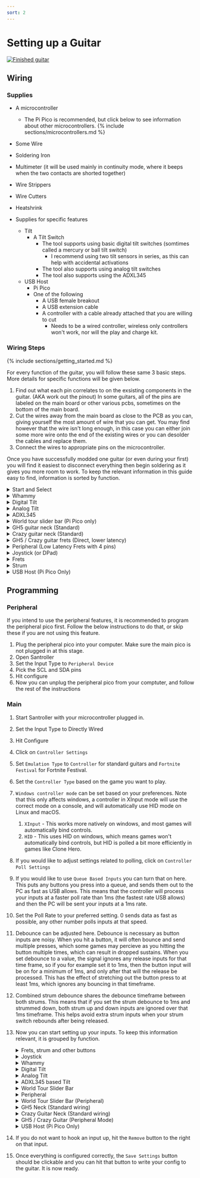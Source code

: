 ```yaml
---
sort: 2
---
```


# Setting up a Guitar

[![Finished guitar](/assets/images/direct.jpg)](/assets/images/direct.jpg)

## Wiring

### Supplies

- A microcontroller

  - The Pi Pico is recommended, but click below to see information about other microcontrollers.
    {% include sections/microcontrollers.md %}

- Some Wire
- Soldering Iron
- Multimeter (it will be used mainly in continuity mode, where it beeps when the two contacts are shorted together)
- Wire Strippers
- Wire Cutters
- Heatshrink

- Supplies for specific features
  - Tilt
    - A Tilt Switch
      - The tool supports using basic digital tilt switches (somtimes called a mercury or ball tilt switch)
        - I recommend using two tilt sensors in series, as this can help with accidental activations
      - The tool also supports using analog tilt switches
      - The tool also supports using the ADXL345
  - USB Host
    - Pi Pico
    - One of the following
      - A USB female breakout
      - A USB extension cable
      - A controller with a cable already attached that you are willing to cut
        - Needs to be a wired controller, wireless only controllers won't work, nor will the play and charge kit.

### Wiring Steps

{% include sections/getting_started.md %}

For every function of the guitar, you will follow these same 3 basic steps. More details for specific functions will be given below.

1. Find out what each pin correlates to on the exsisting components in the guitar. (AKA work out the pinout) In some guitars, all of the pins are labeled on the main board or other various pcbs, sometimes on the bottom of the main board.
2. Cut the wires away from the main board as close to the PCB as you can, giving yourself the most amount of wire that you can get. You may find however that the wire isn't long enough, in this case you can either join some more wire onto the end of the existing wires or you can desolder the cables and replace them.
3. Connect the wires to appropriate pins on the microcontroller.

Once you have successfully modded one guitar (or even during your first) you will find it easiest to disconnect everything then begin soldering as it gives you more room to work. To keep the relevant information in this guide easy to find, information is sorted by function.

<details>
    <summary>Start and Select</summary>

[![360startselect](/assets/images/360startselect.jpg)](/assets/images/360startselect.jpg)

[![wiilpstartselect](/assets/images/wiiLPstartselect.jpg)](/assets/images/wiiLPstartselect.jpg)

1. If it is not labeled on the motherboard, you need to figure out which pin (or pins) is GND. If you remove the membrane, you will be able to see which pin connects to both start and select by following the traces - that pin is GND. (if there are multiple "grounds" they may be labeled as col, or column) Marking GND with a sharpie or using a differently colored wire is reccomended. If you are still unsure, the multimeter can help you confirm if you have the wires correct, as it will beep when you hit a button and have the correct wires. There are examples of the 360 WT and WiiLP above.
2. Connect the common ground to a GND on the microcontroller. If there are two ground wires, you can twist them together and put them in one ground pin on the microcontroller. This will sometimes be necessary when using a microcontroller that has a smaller number of pins.
3. Connect each button to an unused digital pin on the microcontroller.

```note
To wire an xplorer start/select board you will have to solder directly to the contacts and cut the traces that connect to each contact. It is not recommended you try to mod an xplorer as your first project because this can be difficult.
Note that with the Pi Pico, you can instead just hook these inputs up over USB, and avoid soldering them.
```

</details>

<details>
    <summary>Whammy</summary>

1. With most whammy's there are 3 pins. (if there are 4, you do not need the fourth. 2 pins is discussed below) The middle pin is the data pin, one outer pin is V<sub>CC</sub> while the other pin is GND (it doesn't matter which one, you can flip it when programming later if needed). Whammy needs to go to an analogue pin.
2. Connect V<sub>CC</sub> and GND to the microcontroller. (the two outside wires)
   - If your whammy is not responding correctly in game, you may need to swap V<sub>CC</sub> and GND around.
3. Connect the data (middle) pin to an analogue pin on the microcontroller. These are labeled with an A on the microcontroller.

If you are working on a controller with only "2" pins as shown below, you will need to desolder the bridged pins and run 3 wires yourself as noted above for the whammy to work best with the configurator.

[![2pinwhammy](/assets/images/2wirewhammy.jpg)](/assets/images/2wirewhammy.jpg)

</details>

<details>
    <summary>Digital Tilt</summary>

1. Connect one pin of the first tilt sensor to ground
2. Connect the other pin of the first tilt sensor to a pin on the second tilt sensor
3. Connect the other pin of the second tilt sensor to a digital pin on your microcontroller.
4. Affix the sensors to your guitar. You will need to play around with their position to get them to activate at the exact point you want tilt activating.
</details>

<details>
    <summary>Analog Tilt</summary>

1. Connect GND to GND
2. Connect V<sub>CC</sub> to V<sub>CC</sub>
3. Connect the signal pin to an analog pin on your microcontroller
</details>

<details>
    <summary>ADXL345</summary>

1. Connect GND to GND
2. Connect V<sub>CC</sub> to V<sub>CC</sub> (note that this is a 3.3v device, so for 5V microcontrollers make sure your ADXL345 breakout has a voltage regulator onboard)
3. Hook up SDA and SCL to the microcontroller

   | Microcontroller               | SDA                              | SCL                              |
   | ----------------------------- | -------------------------------- | -------------------------------- |
   | Pi Pico (Recommended)         | GP18                             | GP19                             |
   | Pro Micro, Leonardo, Micro    | 2                                | 3                                |
   | Uno                           | A4                               | A5                               |
   | Mega                          | 20                               | 21                               |
   | Pi Pico (Advanced, Channel 0) | GP0, GP4, GP8, GP12, GP16, GP20  | GP1, GP5, GP9, GP13, GP17, GP21  |
   | Pi Pico (Advanced, Channel 1) | GP2, GP6, GP10, GP14, GP18, GP26 | GP3, GP7, GP11, GP15, GP19, GP27 |
</details>

<details>
    <summary>World tour slider bar (Pi Pico only)</summary>

The world tour slider bar originally used a single wire to connect between the bar and the main PCB. This caused a lot of problems, as the format of data being sent over this wire is not optimal for speed, and it limits the combinations of frets we can read from the slider bar. To combat this, we bypass the chip generating this data, and opt to build it outselves from the raw slider pads. This does use more pins though, so you may find that it is difficult to reuse the original neck connector. If you have problems doing this, you can use the [peripheral feature](https://santroller.tangentmc.net/wiring_guides/peripheral.html) to put a second Pi Pico in the neck, which will allow for putting all neck inputs over a couple of wires, saving pins.

1. Connect the following pins using the image below as a guide

   [![World tour slider pins](/assets/images/wt_pins.png)](/assets/images/wt_pins.png)

   1. Connect S0, S1 and S2 to seperate digital pins on the Pi Pico. You will need to solder directly to the chip on the PCB.
   2. Connect the input pin to a digital pin on the Pi Pico. You will need to solder directly to the chip on the PCB.
   3. Connect a 1Mohm resistor between the input pin and ground.
   4. Connect wires from the ground trace to ground on the Pi Pico, and from the V<sub>CC</sub> trace to the 3v3 pin on the pi pico.
   5. Make sure you remember these pin numbers, as pin detection does not work for slider bars.

2. Cut the traces indicated with red lines in the following image.

   [![World tour slider traces](/assets/images/wt_traces.png)](/assets/images/wt_traces.png)

</details>

<details>
    <summary>GH5 guitar neck (Standard)</summary>

1. Hook up V<sub>CC</sub> (marked as V or V<sub>CC</sub>) and GND (marked as GND or G) to the microcontroller
2. Hook up SDA (Marked as D) and SCL (marked as C) to the microcontroller

   | Microcontroller               | SDA (D)                          | SCL (C)                          |
   | ----------------------------- | -------------------------------- | -------------------------------- |
   | Pi Pico (Recommended)         | GP18                             | GP19                             |
   | Pro Micro, Leonardo, Micro    | 2                                | 3                                |
   | Uno                           | A4                               | A5                               |
   | Mega                          | 20                               | 21                               |
   | Pi Pico (Advanced, Channel 0) | GP0, GP4, GP8, GP12, GP16, GP20  | GP1, GP5, GP9, GP13, GP17, GP21  |
   | Pi Pico (Advanced, Channel 1) | GP2, GP6, GP10, GP14, GP18, GP26 | GP3, GP7, GP11, GP15, GP19, GP27 |

</details>

<details>
    <summary>Crazy guitar neck (Standard)</summary>

[![crazy guitar](/assets/images/crazy-guitar.png)](/assets/images/crazy-guitar.png)

1. Hook up V<sub>CC</sub>, GND, SCL and SDA pins to your microcontroller. Note that this is one of the few I2C devices that works perfectly fine on 5v.
2. Hook up SDA (Marked as D) and SCL (marked as C) to the microcontroller

   | Microcontroller               | SDA (D)                          | SCL (C)                          |
   | ----------------------------- | -------------------------------- | -------------------------------- |
   | Pi Pico (Recommended)         | GP18                             | GP19                             |
   | Pro Micro, Leonardo, Micro    | 2                                | 3                                |
   | Uno                           | A4                               | A5                               |
   | Mega                          | 20                               | 21                               |
   | Pi Pico (Advanced, Channel 0) | GP0, GP4, GP8, GP12, GP16, GP20  | GP1, GP5, GP9, GP13, GP17, GP21  |
   | Pi Pico (Advanced, Channel 1) | GP2, GP6, GP10, GP14, GP18, GP26 | GP3, GP7, GP11, GP15, GP19, GP27 |
   </details>

<details>
    <summary>GH5 / Crazy guitar frets (Direct, lower latency)</summary>

1. If you wish to bypass the neck connector for your frets, there are two choices, you can opt to wire the frets directly from the fret pcb to the pico, or you can use peripheral mode and avoid needing to run more wires.
2. For direct mode, run a wire from the fret pin to a pin on the pico, and make sure there is a wire from the ground pin on the fret pcb to the picos ground pin.
</details>

<details>
    <summary>Peripheral (Low Latency Frets with 4 pins)</summary>

1. In some cases, you may want to poll frets directly, but you still wish to use a neck connector that does not have enough pins to connect the frets. You can get around this by putting a second Pi Pico in the neck.
2. Choose some SDA and SCL pins on each Pico, and connect them by these pins.

   | Microcontroller               | SDA                              | SCL                              |
   | ----------------------------- | -------------------------------- | -------------------------------- |
   | Pi Pico (Recommended)         | GP18                             | GP19                             |
   | Pi Pico (Advanced, Channel 0) | GP0, GP4, GP8, GP12, GP16, GP20  | GP1, GP5, GP9, GP13, GP17, GP21  |
   | Pi Pico (Advanced, Channel 1) | GP2, GP6, GP10, GP14, GP18, GP26 | GP3, GP7, GP11, GP15, GP19, GP27 |
</details>

<details>
    <summary>Joystick (or DPad)</summary>

For d-pads that are integrated with the main board it is advised you skip wiring the dpad as you have to solder directly to the contacts and run wires accross the board. You will either be able to use your keyboard for these buttons, or they really won't really be needed as the games were designed to be controlled with the guitar alone. Below is an example of what this can look like, and why it is advisable to skip.

[![curseddpad](/assets/images/curseddpad.jpg)](/assets/images/curseddpad.jpg)

For guitars with a DPad that is seperate, it will be much easier to wire as you can follow the traces and wire it to the pins like you would for start/select.

[![wtdpad](/assets/images/wtdpad.jpg)](/assets/images/wtdpad.jpg)

1.  Find ground. There will be a single common ground and a pin for each direction or multiple "grounds" depending on the model. (some may once again be labeled as col or column) Just like for start and select, you will need to follow the traces to figure out which pin is GND. Mark GND, then connect it to a GND pin on the microcontroller. If there are more than one ground wires, you can twist them together and combine them again.
2.  Up and down on the dpad MUST be connected to the same pins you will be using for strum. You will want to twist those wires together and solder them to the same pin. You may want to wait until you are working on the strum to connect these pins.
3.  Home, left, and right can be connected to any unused digital pin on the microcontroller.

For guitars with a joystick, there will be four pins, one is V<sub>CC</sub>, one is GND, one is the x axis and one is the y axis. You can work out which is which by tracing the traces, however on some guitars the traces are labelled for you. The joystick needs to go to an analogue pin (one of the A pins)

</details>

<details>
    <summary>Frets</summary>

1. For the frets, if it is not labeled it is easiest to open up the neck and follow the traces between the fret contacts. The ground wire traces will connect to all of the fret contacts, whereas a fret trace will lead to a single fret contact. At the end of this guide, there are some images for known neck pinouts. If using the multimeter, test between the fret wire and the ground wire, and the multimeter should beep when the fret is pressed.
2. Connect the common grounds to a ground pin on the microcontroller.
3. Connect each fret to its own unused digital pin.
</details>

<details>
    <summary>Strum</summary>

The Strum switches are similar to the start and select buttons, they will be three wires on some guitars. For these situations it is easy enough to connect to the microcontroller.

1. Connect Strum
2. Connect the common ground to a GND on the microcontroller.
3. Connect each strum switch to seperate unused pins on the microcontroller.

On others, the Strum switches are a part of the main PCB, and you will need to solder directly to the strum switches, which should poke out the back of the main PCB. For example, on a wiitar, you will see the following:

[![Wii Strum PCB](/assets/images/wii-strum.jpg)](/assets/images/wii-strum.jpg)

In this case, there are two grounds that will be shorted together, so with the multimeter, you should be able to work out which pins are ground, by testing a pin from each switch, and working out which ones are shorted together by it beeping.

Note that you can also choose to replace the original PCB with a 3D printed strum switch holder. If you want to go that route, there are some designs around for various guitars. The image at the beginning of this guide shows how this would look.

When the strums are part of the main board you will need to cut the traces or you will have phantom inputs as your signal will still be traveling through the motherboard. (this is when your strum switches constantly input and you likely cannot autobind inputs in the configurator) You will need to take a knife and cut any traces that connect to the strum switches. In the picture below, the person did not cut many traces as they knew which ones were causing phantom inputs. Cutting extra traces is not going to affect your arduino guitar, as none of the traces are used except the one that connects the two grounds of the switches together. Even if you accidentally cut that trace, you will be able to connect the grounds again with a little extra wire.

[![Trace Cuts on PCB](/assets/images/trace%20cuts.jpg)](/assets/images/trace%20cuts.jpg)

</details>

<details>
    <summary>USB Host (Pi Pico Only)</summary>
If you want to use your controller on an unmodifed Xbox 360 or Xbox One or Xbox Series, you can wire a USB port to the Pi Pico. You can also use this feature if your  guitar is USB based (like the xplorer) and you would rather pass some inputs through instead of wiring them manually, such as the dpad or start and select on the xplorer.

1. If you are using a USB extension cable, cut it in half and expose the four cables.
2. Hook up the V+ (Red) to the VBUS pin on your Pi Pico
3. Hook up the V- (Black) to ground on your Pi Pico
4. Hook up D+ (Green) to a unused digital pin.
5. Hook up D- (White) to the digital pin directly after D+. For example, you can hook up D+ to GP2 and D- to GP3.

</details>

## Programming

### Peripheral

If you intend to use the peripheral features, it is recommended to program the peripheral pico first. Follow the below instructions to do that, or skip these if you are not using this feature.

1.  Plug the peripheral pico into your computer. Make sure the main pico is not plugged in at this stage.
2.  Open Santroller
3.  Set the Input Type to `Peripheral Device`
4.  Pick the SCL and SDA pins
5.  Hit configure
6.  Now you can unplug the peripheral pico from your comptuter, and follow the rest of the instructions

### Main

1.  Start Santroller with your microcontroller plugged in.
2.  Set the Input Type to Directly Wired
3.  Hit Configure
4.  Click on `Controller Settings`
5.  Set `Emulation Type` to `Controller` for standard guitars and `Fortnite Festival` for Fortnite Festival.
6.  Set the `Controller Type` based on the game you want to play.
7.  `Windows controller mode` can be set based on your preferences. Note that this only affects windows, a controller in XInput mode will use the correct mode on a console, and will automatically use HID mode on Linux and macOS.
    1. `XInput` - This works more natively on windows, and most games will automatically bind controls.
    2. `HID` - This uses HID on windows, which means games won't automatically bind controls, but HID is polled a bit more efficiently in games like Clone Hero.
8.  If you would like to adjust settings related to polling, click on `Controller Poll Settings`
9.  If you would like to use `Queue Based Inputs` you can turn that on here. This puts any buttons you press into a queue, and sends them out to the PC as fast as USB allows. This means that the controller will process your inputs at a faster poll rate than 1ms (the fastest rate USB allows) and then the PC will be sent your inputs at a 1ms rate.
10. Set the Poll Rate to your preferred setting. 0 sends data as fast as possible, any other number polls inputs at that speed.
11. Debounce can be adjusted here. Debounce is necessary as button inputs are noisy. When you hit a button, it will often bounce and send multiple presses, which some games may percieve as you hitting the button multiple times, which can result in dropped sustains. When you set debounce to a value, the signal ignores any release inputs for that time frame, so if you for example set it to 1ms, then the button input will be on for a minimum of 1ms, and only after that will the release be processed. This has the effect of stretching out the button press to at least 1ms, which ignores any bouncing in that timeframe.
12. Combined strum debounce shares the debounce timeframe between both strums. This means that if you set the strum debounce to 1ms and strummed down, both strum up and down inputs are ignored over that 1ms timeframe. This helps avoid extra strum inputs when your strum switch rebounds after being released.
13. Now you can start setting up your inputs. To keep this information relevant, it is grouped by function.
    <details>
      <summary>Frets, strum and other buttons</summary>

    1. Click on the button you want to configure, and make sure the `Input Type` is set to `Digital Pin Input`.
    2. Click on the `Find Pin` button, and then press the button on the guitar. If you have wired everything correctly, the tool should detect the pin and the icon for that button should now light up whenever the button is pressed.

    </details>
    <details>
      <summary>Joystick</summary>

    1. Click on D-pad Left, and set the `Input Type` to `Analog Pin Input`.
    2. Set `Type` to `Joystick Negative`
    3. Click on find pin and move the joystick left or right
    4. Adjust the threshold so that the D-pad Left icon lights up when you have pushed the Joystick far enough to the left. This means you can adjust how sensitive you want your joystick to be.
    5. You can do the same for D-pad right, however, set the `Type` to `Joystick Positive` instead.
    6. If you wish to also map joystick up and down, click `Add Setting` and add another Strup Up and Strum Down input. Then you can follow the above instructions again, only using negative for up and positive for down, and when detecting the pin, move the joystick up and down instead.

    </details>

    <details>
      <summary>Whammy</summary>

    1. Click on the whammy, and make sure the `Input Type` is set to `Analog Pin Input`.
    2. Click on the `Find Pin` button, and then press on the whammy. If you have wired everything correctly, the tool should detect the pin and the `Original Value` value should change when you push on the whammy.
    3. Click on `Calibrate`.
    4. Release the whammy bar and hit `Next`.
    5. Push the whammy all the way in, and hit `Next`
    6. Release the whammy again, and hit `Next`. If your whammy is noisy, you can push it in a tiny bit, and the zero position will be set to this location, which will make sure that the whammy is always considered released when it is released.
    </details>

    <details>
      <summary>Digital Tilt</summary>

    1. Click on Tilt, and make sure the `Input Type` is set to `Digital Pin Input`.
    2. Click on the `Find Pin` button, and then tilt your guitar. If you have wired everything correctly, the tool should detect the pin and the tilt icon should light up whenever you tilt the guitar.
    3. If you are using a SW520D based tilt sensor, some versions of this sensor will have an inverted output. You can turn on the `Invert` option to correct this.
    </details>

    <details>
      <summary>Analog Tilt</summary>

    1. Click on Tilt, and make sure the `Input Type` is set to `Analog Pin Input`.
    2. Click on the `Find Pin` button, and tthen tilt your guitar. If you have wired everything correctly, the tool should detect the pin and the tilt `Original Value` value should change as you tilt your guitar.
    3. Click on `Calibrate`
    4. Tilt your guitar down, and then hit `Next`
    5. Tilt the guitar up, and then hit `Next`
    6. Hold your guitar in its resting position and then hit `Next`.
    </details>

    <details>
      <summary>ADXL345 based Tilt</summary>

    1. Click on Tilt, and make sure the `Input Type` is set to `ADXL345 Input`.
    2. Click on the `Find Pin` button, and tthen tilt your guitar. If you have wired everything correctly, the tool should detect the pin and the tilt `Original Value` value should change as you tilt your guitar.
    3. Click on `Calibrate`
    4. Tilt your guitar down, and then hit `Next`
    5. Tilt the guitar up, and then hit `Next`
    6. Hold your guitar in its resting position and then hit `Next`.
    </details>

    <details>
      <summary>World Tour Slider Bar</summary>

    1. Click on Add Setting, and add a `GHWT Slider Inputs` setting
    2. Set the pins based on how you wired the WT Slider bar.
    3. Hit `Save Settings`. Note that everything else needs to be configured before you can do this.
    4. You should see data from the slider bar under `Raw Values`. The first value should increase when you tap on the green fret, and the rest of the values should also increase when you tap them.
    5. Set the threshold so that the tap bar correctly detects the currently tapped frets. A good value to start with is to use the difference between the value when a fret is released, and when it is tapped.
    6. If you would like to map the slider bar to the standard frets, you can enable "Slider to frets". Note that if you are using `Rock Band` mode, the tap bar is automatically mapped to the solo frets.
    </details>

    <details>
      <summary>Peripheral</summary>

    1. Click on `Peripheral Settings`
    2. Enable the Peripheral
    3. Set the SDA and SCL pins on the main PCB that are being connected to the peripheral.
    4. Hit save
    </details>

    <details>
      <summary>World Tour Slider Bar (Peripheral)</summary>

    1. Click on `Peripheral Settings`
    2. Enable the Peripheral
    3. Set the SDA and SCL pins that are being used by the peripheral. Normally, these will end up being the same as the ones you use for the neck itself.
    4. Click on Add Setting, and add a `GHWT Slider Inputs (Peripheral)` setting
    5. Set the pins based on how you wired the WT Slider bar.
    6. Hit `Save Settings`. Note that everything else needs to be configured before you can do this.
    7. You should see data from the slider bar under `Raw Values`. The first value should increase when you tap on the green fret, and the rest of the values should also increase when you tap them.
    8. Set the threshold so that the tap bar correctly detects the currently tapped frets. A good value to start with is to use the difference between the value when a fret is released, and when it is tapped.
    9. If you would like to map the slider bar to the standard frets, you can enable "Slider to frets". Note that if you are using `Rock Band` mode, the tap bar is automatically mapped to the solo frets.
    </details>

    <details>
      <summary>GH5 Neck (Standard wiring)</summary>

    1. The GH5 neck puts inputs over a single set of pins. This does add a bit of latency to the frets, but if you want the simplest wiring, you can keep the frets connected to the neck.
    2. Click on Add Setting, and add a `GH5 Neck Inputs` setting
    3. Set the SDA and SCL pins to the pins you used when you wired up the neck.
    4. If you would like to map the slider bar to the standard frets, you can enable "Slider to frets". Note that if you are using `Rock Band` mode, the tap bar is automatically mapped to the solo frets.
    5. Click on `enable` for each of the frets.
    </details>

    <details>
      <summary>Crazy Guitar Neck (Standard wiring)</summary>

    1. The Crazy Guitar neck puts inputs over a single set of pins. This does add a bit of latency to the frets, but if you want the simplest wiring, you can keep the frets connected to the neck.
    2. Click on Add Setting, and add a `Crazy Guitar Neck Inputs` setting
    3. Set the SDA and SCL pins to the pins you used when you wired up the neck.
    4. If you would like to map the slider bar to the standard frets, you can enable "Slider to frets". Note that if you are using `Rock Band` mode, the tap bar is automatically mapped to the solo frets.
    5. Click on `enable` for each of the frets.
    </details>

    <details>
      <summary>GH5 / Crazy Guitar (Peripheral Mode)</summary>

    1. If you wish to have better latency frets with these necks, but do not want to hardwire the frets, you can instead opt to use the peripheral mode. You can still follow the Standard wiring if you would like the slider bar to work, but then you do not need to enable the frets as we will bypass the original neck for those inputs.
    2. Click on `Peripheral Settings`
    3. Enable the Peripheral
    4. Set the SDA and SCL pins that are being used by the peripheral. Normally, these will end up being the same as the ones you use for the neck itself.
    5. Go to each fret, and set its `Input Type` to `Digital Pin Input (Peripheral)`.
    6. If you know the pin you used for the fret when it was wired to the Peripheral Pico, set it here, otherwise pick a random pin for now.
    7. Hit `Save Settings`. Note that every other setting will need to be configured before you can do this. The peripheral pico also needs to be programmed.
    8. Now that the peripheral settings are saved, you can use `Find Pin` if necessary to detect the pin your fret was hooked up to.
    </details>

    <details>
      <summary>USB Host (Pi Pico Only)</summary>

    1. Click on Add setting
    2. Find and add `USB Host inputs`
    3. Bind D+
    4. Hit Save
    5. If you plug in a supported controller, the tool should detect it and tell you what it is.
    6. If you have a modded xbox and are using `usbdsecpatch`, you can disable `Authentication for Xbox 360`.

    </details>

14. If you do not want to hook an input up, hit the `Remove` button to the right on that input.
15. Once everything is configured correctly, the `Save Settings` button should be clickable and you can hit that button to write your config to the guitar. It is now ready.
